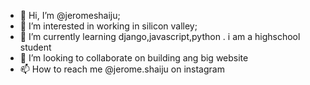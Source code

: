 - 👋 Hi, I’m @jeromeshaiju;
- 👀 I’m interested in working in silicon valley;
- 🌱 I’m currently learning django,javascript,python . i am a highschool student
- 💞️ I’m looking to collaborate on building ang big website
- 📫 How to reach me @jerome.shaiju on instagram


